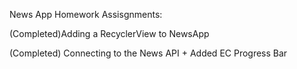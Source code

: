 News App Homework Assisgnments:

(Completed)Adding a RecyclerView to NewsApp

(Completed) Connecting to the News API
            + Added EC Progress Bar 